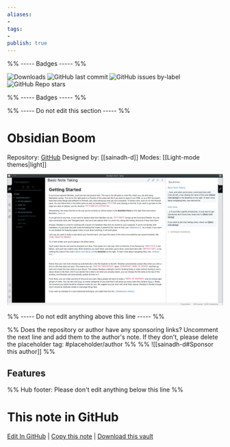 ```yaml
---
aliases:
- 
tags: 
- 
publish: true
---
```


%% ----- Badges ----- %%

![Downloads](https://img.shields.io/badge/downloads-7078-573E7A?style=for-the-badge&logo=)
![GitHub last commit](https://img.shields.io/github/last-commit/sainadh-d/obsidian-boom?color=573E7A&label=last%20update&logo=github&style=for-the-badge)
![GitHub issues by-label](https://img.shields.io/github/issues/sainadh-d/obsidian-boom/help%20wanted?color=573E7A&logo=github&style=for-the-badge) 
![GitHub Repo stars](https://img.shields.io/github/stars/sainadh-d/obsidian-boom?color=573E7A&logo=github&style=for-the-badge)

%% ----- Badges ----- %%

%% ----- Do not edit this section ----- %%

# Obsidian Boom

Repository: [GitHub](https://github.com/sainadh-d/obsidian-boom)
Designed by: [[sainadh-d]]
Modes: [[Light-mode themes|light]]



![screenshot](https://github.com/sainadh-d/obsidian-boom/raw/HEAD/roam-1.png)

%% ----- Do not edit anything above this line ----- %% 

%% Does the repository or author have any sponsoring links? Uncomment the next line and add them to the author's note. If they don't, please delete the placeholder tag: #placeholder/author %%
%% ![[sainadh-d#Sponsor this author]] %%


## Features



%% Hub footer: Please don't edit anything below this line %%

# This note in GitHub

<span class="git-footer">[Edit In GitHub](https://github.dev/obsidian-community/obsidian-hub/blob/main/02%20-%20Community%20Expansions/02.05%20All%20Community%20Expansions/Themes/Obsidian%20Boom.md "git-hub-edit-note") | [Copy this note](https://raw.githubusercontent.com/obsidian-community/obsidian-hub/main/02%20-%20Community%20Expansions/02.05%20All%20Community%20Expansions/Themes/Obsidian%20Boom.md "git-hub-copy-note") | [Download this vault](https://github.com/obsidian-community/obsidian-hub/archive/refs/heads/main.zip "git-hub-download-vault") </span>
